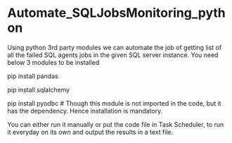 # Automate_SQLJobsMonitoring_python

Using python 3rd party modules we can automate the job of getting list of all the failed SQL agents jobs in the given SQL server instance.
You need below 3 modules to be installed

pip install pandas

pip install sqlalchemy

pip install pyodbc        # Though this module is not imported in the code, but it has the dependency. Hence installation is mandatory.

You can either run it manually or put the code file in Task Scheduler, to run it everyday on its own and output the results in a text file. 
